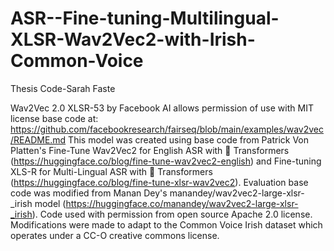# ASR--Fine-tuning-Multilingual-XLSR-Wav2Vec2-with-Irish-Common-Voice
Thesis Code-Sarah Faste

Wav2Vec 2.0 XLSR-53 by Facebook AI allows permission of use with MIT license 
base code at: https://github.com/facebookresearch/fairseq/blob/main/examples/wav2vec/README.md
This model was created using base code from Patrick Von Platten's Fine-Tune Wav2Vec2 for English ASR with 🤗 Transformers 
(https://huggingface.co/blog/fine-tune-wav2vec2-english) 
and Fine-tuning XLS-R for Multi-Lingual ASR with 🤗 Transformers 
(https://huggingface.co/blog/fine-tune-xlsr-wav2vec2). 
Evaluation base code was modified from Manan Dey's manandey/wav2vec2-large-xlsr-_irish model 
(https://huggingface.co/manandey/wav2vec2-large-xlsr-_irish). 
Code used with permission from open source Apache 2.0 license. 
Modifications were made to adapt to the Common Voice Irish dataset which operates under a CC-O creative commons license.
